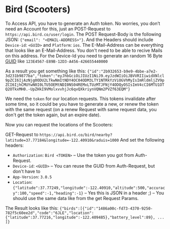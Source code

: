 # Bird (Scooters)

To Access API, you have to generate an Auth token. No worries, you don’t need an Account for this, just an POST-Request to `https://api.bird.co/user/login`. The POST Request-Body is the following JSON:
`{"email": "<EMAIL-ADDRESS>"}`.
And the Headers should include `Device-id`: `<GUID>` and `Platform`: `ios`.
The E-Mail-Address can be everything that looks like an E-Mail-Address. You don't need to be able to recive Mails on this address.
For the Device-Id you need to generate an random 16 Byte [GUID](https://en.wikipedia.org/wiki/Universally_unique_identifier) like `123E4567-E89B-12D3-A456-426655440000`

As a result you get something like this: `{"id":"2b932653-b9e9-4bbe-a7e2-3d231b9877ba","token":"eyJhbGciOiJIUzI1NiJ9.eyJzdWIiOiJBVVRIIiwidXNlcl9pZCI6IjAzNjg0ODU2LTkwNmItNDY4OC04ODM3LTY1NTRkYzViOGVhMyIsImRldmljZV9pZCI6IjhCMUYwN0I0LTU5OEMtNDI0NS04REMxLTUzMTJFNjY4ODQyOSIsImV4cCI6MTU1OTQ2OTkxMH0.-UpZHkI9VMolxvvhjJc6qvQXkriynVQNm2PVZf63EQM"}`

We need the `token` for our location requests. This tokens invalidate after some time, so it could be you have to generate a new, or renew the token with the same request (on a renew Request with same request data, you don't get the token again, but an expire date).

Now you can request the locations of the Scooters:

GET-Request to `https://api.bird.co/bird/nearby?latitude=37.77184&longitude=-122.40910&raduis=1000`
And set the following headers:

 * `Authorization`: `Bird <TOKEN>` – Use the token you got from Auth-Request.
 * `Device-id`: `<GUID>` – You can reuse the GUID from Auth-Request, but don't have to
 * `App-Version`: `3.0.5`
 * `Location`: `{"latitude":37.77249,"longitude":-122.40910,"altitude":500,"accuracy":100,"speed":-1,"heading":-1}` – Yes this is JSON in a header ;) – You should use the same data like from the get Request Params.

 The Result looks like this: `{"birds":[{"id":"1486a00c-fd73-4370-9250-782f5c60ee2d","code":"6JLE","location":{"latitude":37.77216,"longitude":-122.409485},"battery_level":89}, ... ]}`
